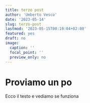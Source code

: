 ```yaml
---
title: terzo post
author: 'Umberto Vesco'
date: '2023-05-14'
slug: terzo-post
lastmod: '2023-05-15T00:19:04+02:00'
featured: yes
draft: no
image:
  caption: ''
  focal_point: ''
  preview_only: no
---
```


# Proviamo un po

Ecco il testo e vediamo se funziona